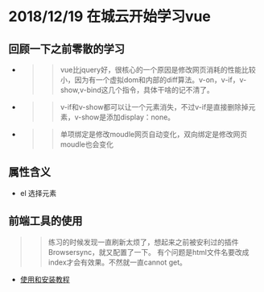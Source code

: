 # 2018/12/19 在城云开始学习vue

## 回顾一下之前零散的学习

* >>vue比jquery好，很核心的一个原因是修改网页消耗的性能比较小，因为有一个虚拟dom和内部的diff算法。v-on，v-if，v-show,v-bind这几个指令，具体干啥的记不清了。
* >>v-if和v-show都可以让一个元素消失，不过v-if是直接删除掉元素，v-show是添加display：none。
* >>单项绑定是修改moudle网页自动变化，双向绑定是修改网页moudle也会变化
  
## 属性含义

* el 选择元素
  
## 前端工具的使用

>> 练习的时候发现一直刷新太烦了，想起来之前被安利过的插件Browsersync，就又配置了一下。  有个问题是html文件名要改成index才会有效果。不然就一直cannot get。

* [使用和安装教程](https://www.cnblogs.com/yesyes/p/6156102.html)